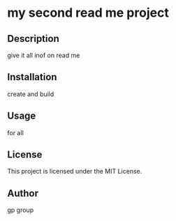 # my second read me project

## Description
give it all inof on read me

## Installation
create and build 

## Usage
for all

## License
This project is licensed under the MIT License.

## Author
gp group
